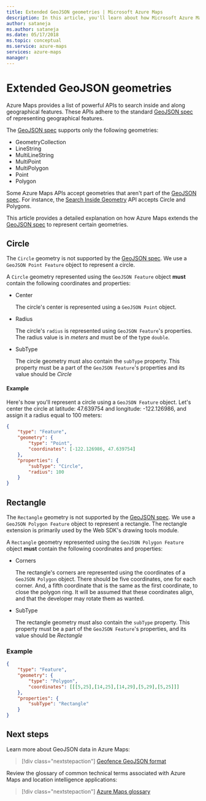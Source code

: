 ```yaml
---
title: Extended GeoJSON geometries | Microsoft Azure Maps
description: In this article, you'll learn about how Microsoft Azure Maps extends the GeoJSON spec to represent certain geometries.
author: sataneja
ms.author: sataneja
ms.date: 05/17/2018
ms.topic: conceptual
ms.service: azure-maps
services: azure-maps
manager: 
---
```



# Extended GeoJSON geometries

Azure Maps provides a list of powerful APIs to search inside and along geographical features. These APIs adhere to the standard [GeoJSON spec][1] of representing geographical features.  

The [GeoJSON spec][1] supports only the following geometries:

* GeometryCollection
* LineString
* MultiLineString
* MultiPoint
* MultiPolygon
* Point
* Polygon

Some Azure Maps APIs accept geometries that aren't part of the [GeoJSON spec][1]. For instance, the [Search Inside Geometry](https://docs.microsoft.com/rest/api/maps/search/postsearchinsidegeometry) API accepts Circle and Polygons.

This article provides a detailed explanation on how Azure Maps extends the [GeoJSON spec][1] to represent certain geometries.

## Circle

The `Circle` geometry is not supported by the [GeoJSON spec][1]. We use a `GeoJSON Point Feature` object to represent a circle.

A `Circle` geometry represented using the `GeoJSON Feature` object __must__ contain the following coordinates and properties:

- Center

    The circle's center is represented using a `GeoJSON Point` object.

- Radius

    The circle's `radius` is represented using `GeoJSON Feature`'s properties. The radius value is in _meters_ and must be of the type `double`.

- SubType

    The circle geometry must also contain the `subType` property. This property must be a part of the `GeoJSON Feature`'s properties and its value should be _Circle_

#### Example

Here's how you'll represent a circle using a `GeoJSON Feature` object. Let's center the circle at latitude: 47.639754 and longitude: -122.126986, and assign it a radius equal to 100 meters:

```json            
{
    "type": "Feature",
    "geometry": {
        "type": "Point",
        "coordinates": [-122.126986, 47.639754]
    },
    "properties": {
        "subType": "Circle",
        "radius": 100
    }
}          
```

## Rectangle

The `Rectangle` geometry is not supported by the [GeoJSON spec][1]. We use a `GeoJSON Polygon Feature` object to represent a rectangle. The rectangle extension is primarily used by the Web SDK's drawing tools module.

A `Rectangle` geometry represented using the `GeoJSON Polygon Feature` object __must__ contain the following coordinates and properties:

- Corners

    The rectangle's corners are represented using the coordinates of a `GeoJSON Polygon` object. There should be five coordinates, one for each corner. And, a fifth coordinate that is the same as the first coordinate, to close the polygon ring. It will be assumed that these coordinates align, and that the developer may rotate them as wanted.

- SubType

    The rectangle geometry must also contain the `subType` property. This property must be a part of the `GeoJSON Feature`'s properties, and its value should be _Rectangle_

### Example

```json
{
    "type": "Feature",
    "geometry": {
        "type": "Polygon",
        "coordinates": [[[5,25],[14,25],[14,29],[5,29],[5,25]]]
    },
    "properties": {
        "subType": "Rectangle"
    }
}

```
## Next steps

Learn more about GeoJSON data in Azure Maps:

> [!div class="nextstepaction"]
> [Geofence GeoJSON format](geofence-geojson.md)

Review the glossary of common technical terms associated with Azure Maps and location intelligence applications:

> [!div class="nextstepaction"]
> [Azure Maps glossary](glossary.md)

[1]: https://tools.ietf.org/html/rfc7946
